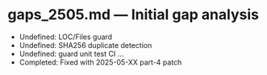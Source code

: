 # gaps_2505.md — Initial gap analysis

* Undefined: LOC/Files guard
* Undefined: SHA256 duplicate detection
* Undefined: guard unit test CI
...
* Completed: Fixed with 2025-05-XX part-4 patch
